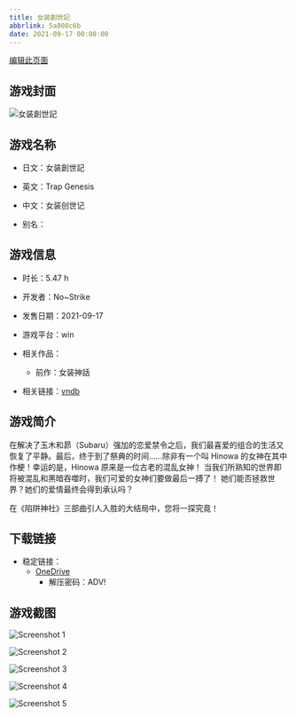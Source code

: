 ```yaml
---
title: 女装創世記
abbrlink: 5a800c6b
date: 2021-09-17 00:00:00
---
```

[编辑此页面](https://github.com/ACG-3/ADV3-source/blob/main/source/_posts/games/%E5%A5%B3%E8%A3%85%E5%89%B5%E4%B8%96%E8%A8%98.md)

## 游戏封面

![女装創世記](https://pan.timero.xyz/d/onedrive/img_lib_001/%E5%A5%B3%E8%A3%85%E5%89%B5%E4%B8%96%E8%A8%98_cover.avif)


## 游戏名称

- 日文：女装創世記
- 英文：Trap Genesis
- 中文：女装创世记

- 别名：


## 游戏信息

- 时长：5.47 h
- 开发者：No~Strike
- 发售日期：2021-09-17
- 游戏平台：win
- 相关作品：
   - 前作：女装神話

- 相关链接：[vndb](https://vndb.org/v31673)


## 游戏简介

在解决了玉木和昴（Subaru）强加的恋爱禁令之后，我们最喜爱的组合的生活又恢复了平静。最后，终于到了祭典的时间......除非有一个叫 Hinowa 的女神在其中作梗！幸运的是，Hinowa 原来是一位古老的混乱女神！
当我们所熟知的世界即将被混乱和黑暗吞噬时，我们可爱的女神们要做最后一搏了！
她们能否拯救世界？她们的爱情最终会得到承认吗？

在《陷阱神社》三部曲引人入胜的大结局中，您将一探究竟！


## 下载链接

- 稳定链接：
    - [OneDrive](https://pan.timero.xyz/onedrive/adv_lib_001/%E5%A5%B3%E8%A3%85%E5%89%B5%E4%B8%96%E8%A8%98)
        - 解压密码：ADV!



## 游戏截图


![Screenshot 1](https://pan.timero.xyz/d/onedrive/img_lib_001/%E5%A5%B3%E8%A3%85%E5%89%B5%E4%B8%96%E8%A8%98_Screenshot_1.avif)

![Screenshot 2](https://pan.timero.xyz/d/onedrive/img_lib_001/%E5%A5%B3%E8%A3%85%E5%89%B5%E4%B8%96%E8%A8%98_Screenshot_2.avif)

![Screenshot 3](https://pan.timero.xyz/d/onedrive/img_lib_001/%E5%A5%B3%E8%A3%85%E5%89%B5%E4%B8%96%E8%A8%98_Screenshot_3.avif)

![Screenshot 4](https://pan.timero.xyz/d/onedrive/img_lib_001/%E5%A5%B3%E8%A3%85%E5%89%B5%E4%B8%96%E8%A8%98_Screenshot_4.avif)

![Screenshot 5](https://pan.timero.xyz/d/onedrive/img_lib_001/%E5%A5%B3%E8%A3%85%E5%89%B5%E4%B8%96%E8%A8%98_Screenshot_5.avif)

